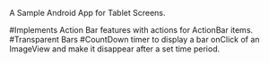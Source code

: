 A Sample Android App for Tablet Screens.

#Implements Action Bar features with actions for ActionBar items.
#Transparent Bars
#CountDown timer to display a bar onClick of an ImageView and make it disappear after a set time period.


